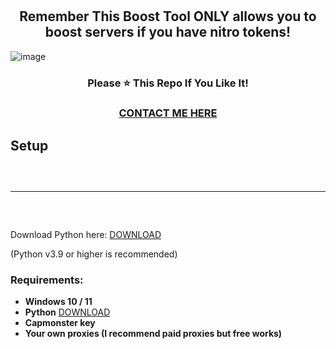 <h1 align="center">
  
</h1>

<h2 align="center">
  Remember This Boost Tool ONLY allows you to boost servers if you have nitro tokens!
</h2>

![image]() 

<h3 align="center">
Please ⭐ This Repo If You Like It!
</h3>
<h3 align="center">
<a href="https://guns.lol/solve">CONTACT ME HERE</a>
</h3>



## Setup
<hr style="border-radius: 2%; margin-top: 60px; margin-bottom: 60px;" noshade="" size="20" width="100%">

Download Python here: [DOWNLOAD](https://www.python.org/downloads/) 

(Python v3.9 or higher is recommended)



### Requirements:
 - **Windows 10 / 11**
 - **Python** [DOWNLOAD](https://www.python.org/ftp/python/3.10.5/python-3.10.5-amd64.exe)
 - **Capmonster key** 
 - **Your own proxies (I recommend paid proxies but free works)**
